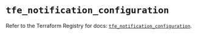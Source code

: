 # `tfe_notification_configuration`

Refer to the Terraform Registry for docs: [`tfe_notification_configuration`](https://registry.terraform.io/providers/hashicorp/tfe/0.54.0/docs/resources/notification_configuration).
